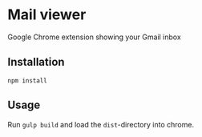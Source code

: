 # Mail viewer

Google Chrome extension showing your Gmail inbox

## Installation

	npm install

## Usage

Run `gulp build` and load the `dist`-directory into chrome.

